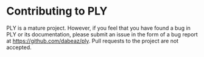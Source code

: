 Contributing to PLY
===================

PLY is a mature project. However, if you feel that you have found a
bug in PLY or its documentation, please submit an issue in the form
of a bug report at https://github.com/dabeaz/ply.  Pull requests
to the project are not accepted. 
